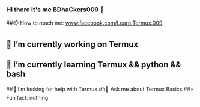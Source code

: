 ### Hi there It's me BDhaCkers009 👋
##📫 How to reach me: www.facebook.com/Learn.Termux.009
## 🔭 I’m currently working on  Termux
## 🌱 I’m currently learning  Termux && python && bash
##🤔 I’m looking for help with Termux
##💬 Ask me about Termux Basics
##⚡ Fun fact: nothing

